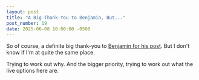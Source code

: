 ```yaml
---
layout: post
title: "A Big Thank-You to Benjamin, But..."
post_number: 19
date: 2025-06-08 10:00:00 -0500
---
```


So of course, a definite big thank-you to [Benjamin for his post](/post-18). But I don't know if I'm at quite the same place.

Trying to work out why. And the bigger priority, trying to work out what the live options here are.